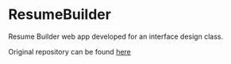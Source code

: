 # ResumeBuilder
 Resume Builder web app developed for an interface design class.

Original repository can be found [here](https://github.com/Endoplex/CSC4243Team6)